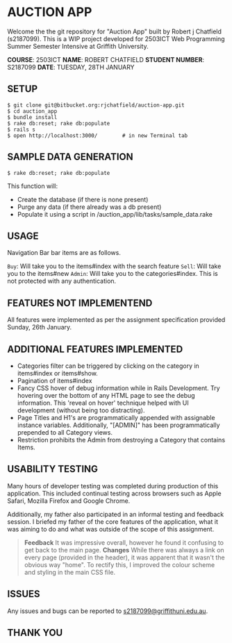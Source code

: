 # AUCTION APP #

Welcome the the git repository for "Auction App" built by Robert j Chatfield (s2187099). This is a WIP project developed for 2503ICT Web Programming Summer Semester Intensive at Griffith University.

**COURSE**: 2503ICT
**NAME**: ROBERT CHATFIELD
**STUDENT NUMBER**: S2187099
**DATE**: TUESDAY, 28TH JANUARY


## SETUP

    $ git clone git@bitbucket.org:rjchatfield/auction-app.git
    $ cd auction_app
    $ bundle install
    $ rake db:reset; rake db:populate
    $ rails s
    $ open http://localhost:3000/        # in new Terminal tab


## SAMPLE DATA GENERATION

    $ rake db:reset; rake db:populate

This function will:
+ Create the database (if there is none present)
+ Purge any data (if there already was a db present)
+ Populate it using a script in /auction_app/lib/tasks/sample_data.rake


## USAGE

Navigation Bar bar items are as follows.

`Buy`:   Will take you to the items#index with the search feature
`Sell`:  Will take you to the items#new
`Admin`: Will take you to the categories#index. This is not protected with any authentication.


## FEATURES NOT IMPLEMENTEND

All features were implemented as per the assignment specification provided Sunday, 26th January.


## ADDITIONAL FEATURES IMPLEMENTED

* Categories filter can be triggered by clicking on the category in items#index or items#show.
* Pagination of items#index
* Fancy CSS hover of debug information while in Rails Development. Try hovering over the bottom of any HTML page to see the debug information. This 'reveal on hover' technique helped with UI development (without being too distracting).
* Page Titles and H1's are programmatically appended with assignable instance variables. Additionally, "[ADMIN]" has been programmatically prepended to all Category views.
* Restriction prohibits the Admin from destroying a Category that contains Items.


## USABILITY TESTING

Many hours of developer testing was completed during production of this application. This included continual testing across browsers such as Apple Safari, Mozilla Firefox and Google Chrome.

Additionally, my father also participated in an informal testing and feedback session. I briefed my father of the core features of the application, what it was aiming to do and what was outside of the scope of this assignment.

> **Feedback**
It was impressive overall, however he found it confusing to get back to the main page.
**Changes**
While there was always a link on every page (provided in the header), it was apparent that it wasn't the obvious way "home". To rectify this, I improved the colour scheme and styling in the main CSS file.


## ISSUES

Any issues and bugs can be reported to s2187099@griffithuni.edu.au.


## THANK YOU
